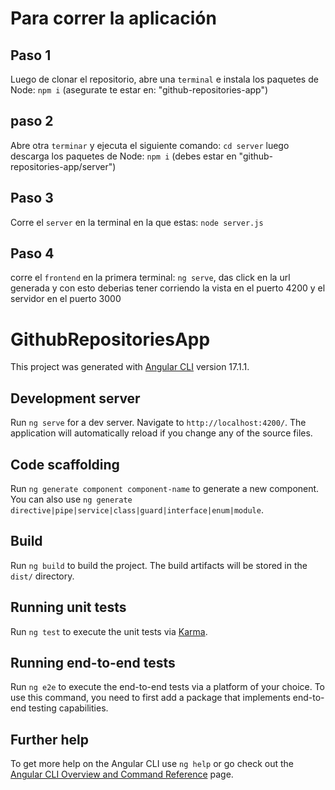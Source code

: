 # Para correr la aplicación

## Paso 1

Luego de clonar el repositorio, abre una `terminal` e instala los paquetes de Node: `npm i` (asegurate te estar en: "github-repositories-app")

## paso 2
Abre otra `terminar` y ejecuta el siguiente comando: `cd server` luego descarga los paquetes de Node: `npm i` (debes estar en "github-repositories-app/server")

## Paso 3
Corre el `server` en la terminal en la que estas: `node server.js`

## Paso 4 
corre el `frontend` en la primera terminal: `ng serve`, das click en la url generada y con esto deberias tener corriendo la vista en el puerto 4200 y el servidor en el puerto 3000


# GithubRepositoriesApp

This project was generated with [Angular CLI](https://github.com/angular/angular-cli) version 17.1.1.

## Development server

Run `ng serve` for a dev server. Navigate to `http://localhost:4200/`. The application will automatically reload if you change any of the source files.

## Code scaffolding

Run `ng generate component component-name` to generate a new component. You can also use `ng generate directive|pipe|service|class|guard|interface|enum|module`.

## Build

Run `ng build` to build the project. The build artifacts will be stored in the `dist/` directory.

## Running unit tests

Run `ng test` to execute the unit tests via [Karma](https://karma-runner.github.io).

## Running end-to-end tests

Run `ng e2e` to execute the end-to-end tests via a platform of your choice. To use this command, you need to first add a package that implements end-to-end testing capabilities.

## Further help

To get more help on the Angular CLI use `ng help` or go check out the [Angular CLI Overview and Command Reference](https://angular.io/cli) page.
